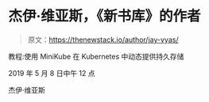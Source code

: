 # 杰伊·维亚斯，《新书库》的作者

> 原文：<https://thenewstack.io/author/jay-vyas/>

教程:使用 MiniKube 在 Kubernetes 中动态提供持久存储

2019 年 5 月 8 日中午 12 点

杰伊·维亚斯